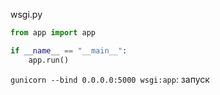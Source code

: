 wsgi.py
```python
from app import app

if __name__ == "__main__":
    app.run()
```

`gunicorn --bind 0.0.0.0:5000 wsgi:app`: запуск